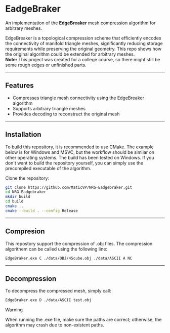# EadgeBraker

An implementation of the **EdgeBreaker** mesh compression algorithm for arbitrary meshes.

EdgeBreaker is a topological compression scheme that efficiently encodes the connectivity of manifold triangle meshes, significantly reducing storage requirements while preserving the original geometry. This repo shows how the original algorithm could be extended for arbitrary meshes.  
**Note:** This project was created for a college course, so there might still be some rough edges or unfinished parts.

---

## Features

- Compresses triangle mesh connectivity using the EdgeBreaker algorithm  
- Supports arbitrary triangle meshes  
- Provides decoding to reconstruct the original mesh

---

## Installation

To build this repository, it is recommended to use CMake. The example below is for Windows and MSVC, but the workflow should be similar on other operating systems. The build has been tested on Windows. If you don't want to build the repository yourself, you can simply use the precompiled executable of the algorithm.

Clone the repository:

```bash
git clone https://github.com/MaticVP/NRG-Eadgebraker.git
cd NRG-Eadgebraker
mkdir build
cd build
cmake ..
cmake --build . --config Release
 ```


---

## Compresion

This repostory support the compression of .obj files. The compression algorithem can be called using the following line:

```bash
EdgeBraker.exe C ./data/OBJ/4Scube.obj ./data/ASCII A NC
```

---

## Decompression

To decompress the compressed mesh, simply call:

```bash
EdgeBraker.exe D ./data/ASCII test.obj
```

Warning

When running the .exe file, make sure the paths are correct; otherwise, the algorithm may crash due to non-existent paths.



